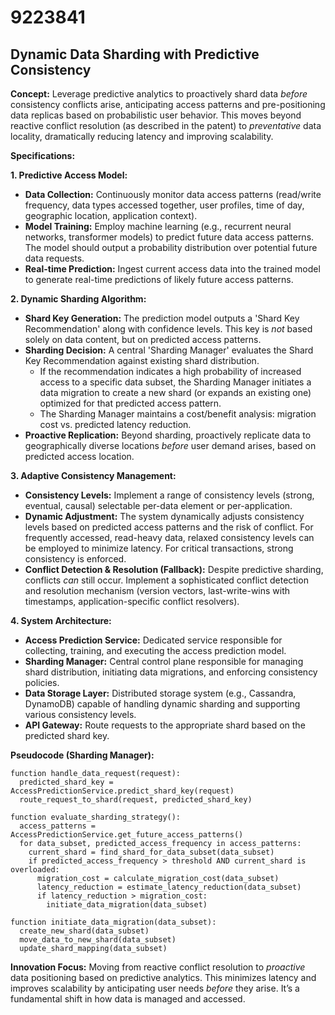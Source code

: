 # 9223841

## Dynamic Data Sharding with Predictive Consistency

**Concept:** Leverage predictive analytics to proactively shard data *before* consistency conflicts arise, anticipating access patterns and pre-positioning data replicas based on probabilistic user behavior. This moves beyond reactive conflict resolution (as described in the patent) to *preventative* data locality, dramatically reducing latency and improving scalability.

**Specifications:**

**1. Predictive Access Model:**

*   **Data Collection:** Continuously monitor data access patterns (read/write frequency, data types accessed together, user profiles, time of day, geographic location, application context).
*   **Model Training:** Employ machine learning (e.g., recurrent neural networks, transformer models) to predict future data access patterns.  The model should output a probability distribution over potential future data requests.
*   **Real-time Prediction:**  Ingest current access data into the trained model to generate real-time predictions of likely future access patterns.

**2. Dynamic Sharding Algorithm:**

*   **Shard Key Generation:**  The prediction model outputs a 'Shard Key Recommendation' along with confidence levels.  This key is *not* based solely on data content, but on predicted access patterns.
*   **Sharding Decision:**  A central 'Sharding Manager' evaluates the Shard Key Recommendation against existing shard distribution.
    *   If the recommendation indicates a high probability of increased access to a specific data subset, the Sharding Manager initiates a data migration to create a new shard (or expands an existing one) optimized for that predicted access pattern.
    *   The Sharding Manager maintains a cost/benefit analysis: migration cost vs. predicted latency reduction.
*   **Proactive Replication:**  Beyond sharding, proactively replicate data to geographically diverse locations *before* user demand arises, based on predicted access location.

**3.  Adaptive Consistency Management:**

*   **Consistency Levels:** Implement a range of consistency levels (strong, eventual, causal) selectable per-data element or per-application.
*   **Dynamic Adjustment:** The system dynamically adjusts consistency levels based on predicted access patterns and the risk of conflict.  For frequently accessed, read-heavy data, relaxed consistency levels can be employed to minimize latency.  For critical transactions, strong consistency is enforced.
*   **Conflict Detection & Resolution (Fallback):** Despite predictive sharding, conflicts *can* still occur. Implement a sophisticated conflict detection and resolution mechanism (version vectors, last-write-wins with timestamps, application-specific conflict resolvers).

**4. System Architecture:**

*   **Access Prediction Service:**  Dedicated service responsible for collecting, training, and executing the access prediction model.
*   **Sharding Manager:**  Central control plane responsible for managing shard distribution, initiating data migrations, and enforcing consistency policies.
*   **Data Storage Layer:**  Distributed storage system (e.g., Cassandra, DynamoDB) capable of handling dynamic sharding and supporting various consistency levels.
*   **API Gateway:**  Route requests to the appropriate shard based on the predicted shard key.

**Pseudocode (Sharding Manager):**

```
function handle_data_request(request):
  predicted_shard_key = AccessPredictionService.predict_shard_key(request)
  route_request_to_shard(request, predicted_shard_key)

function evaluate_sharding_strategy():
  access_patterns = AccessPredictionService.get_future_access_patterns()
  for data_subset, predicted_access_frequency in access_patterns:
    current_shard = find_shard_for_data_subset(data_subset)
    if predicted_access_frequency > threshold AND current_shard is overloaded:
      migration_cost = calculate_migration_cost(data_subset)
      latency_reduction = estimate_latency_reduction(data_subset)
      if latency_reduction > migration_cost:
        initiate_data_migration(data_subset)

function initiate_data_migration(data_subset):
  create_new_shard(data_subset)
  move_data_to_new_shard(data_subset)
  update_shard_mapping(data_subset)
```

**Innovation Focus:**  Moving from reactive conflict resolution to *proactive* data positioning based on predictive analytics.  This minimizes latency and improves scalability by anticipating user needs *before* they arise. It’s a fundamental shift in how data is managed and accessed.